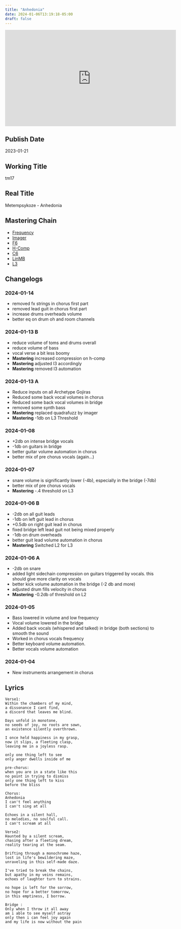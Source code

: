 ```yaml
---
title: "Anhedonia"
date: 2024-01-06T13:19:18-05:00
draft: false
---
```


<iframe width="560" height="315" src="https://www.youtube.com/embed/hzB5CIfjrY8?si=QwW2lsFY12rc_shs" title="YouTube video player" frameborder="0" allow="accelerometer; autoplay; clipboard-write; encrypted-media; gyroscope; picture-in-picture; web-share" allowfullscreen></iframe>

## Publish Date

2023-01-21

## Working Title

tm17

## Real Title

Metempsykoze - Anhedonia

## Mastering Chain

- [Frequency](https://steinberg.help/nuendo_plugin_reference/v11/en/_shared/topics/plug_ref/frequency/frequency_r.html)
- [Imager](https://steinberg.help/nuendo_plugin_reference/v11/en/_shared/topics/plug_ref/imager_r.html)
- [F6](https://www.waves.com/plugins/f6-floating-band-dynamic-eq)
- [H-Comp](https://www.waves.com/plugins/h-comp-hybrid-compressor)
- [C6](https://www.waves.com/plugins/c6-multiband-compressor)
- [LinMB](https://www.waves.com/plugins/linear-phase-multiband-compressor)
- [L3](https://www.waves.com/plugins/l3-multimaximizer)

## Changelogs

### 2024-01-14

- removed fx strings in chorus first part
- removed lead guit in chorus first part
- increase drums overheads volume
- better eq on drum oh and room channels


### 2024-01-13 B

- reduce volume of toms and drums overall
- reduce volume of bass
- vocal verse a bit less boomy
- **Mastering** increased compression on h-comp
- **Mastering** adjusted l3 accordingly
- **Mastering** removed l3 automation

### 2024-01-13 A

- Reduce inputs on all Archetype Gojiras
- Reduced some back vocal volumes in chorus
- Reduced some back vocal volumes in bridge
- removed some synth bass
- **Mastering** replaced quadrafuzz by imager
- **Mastering** -1db on L3 Threshold

### 2024-01-08

- +2db on intense bridge vocals
- -1db on guitars in bridge
- better guitar volume automation in chorus
- better mix of pre chorus vocals (again...)

### 2024-01-07

- snare volume is significantly lower (-4b), especially in the bridge (-7db)
- better mix of pre chorus vocals
- **Mastering** -.4 threshold on L3

### 2024-01-06 B

- -2db on all guit leads
- -1db on left guit lead in chorus
- +0.5db on right guit lead in chorus
- fixed bridge left lead guit not being mixed properly
- -1db on drum overheads
- better guit lead volume automation in chorus
- **Mastering** Switched L2 for L3

### 2024-01-06 A

- -2db on snare
- added light sidechain compression on guitars triggered by vocals. this should give more clarity on vocals
- better kick volume automation in the bridge (-2 db and more)
- adjusted drum fills velocity in chorus
- **Mastering** -0.2db of threshold on L2

### 2024-01-05

- Bass lowered in volume and low frequency
- Vocal volume lowered in the bridge
- Added back vocals (whispered and talked) in bridge (both sections) to smooth the sound
- Worked in chorus vocals frequency
- Better keyboard volume automation.
- Better vocals volume automation

### 2024-01-04

- New instruments arrangement in chorus


## Lyrics

```
Verse1:
Within the chambers of my mind,
a dissonance I cant find,
a discord that leaves me blind.

Days unfold in monotone,
no seeds of joy, no roots are sown,
an existence silently overthrown.

I once held happiness in my grasp,
now it slips, a fleeting clasp,
leaving me in a joyless rasp.

only one thing left to see
only anger dwells inside of me

pre-chorus:
when you are in a state like this
no point in trying to dismiss
only one thing left to kiss
before the bliss

Chorus:
Anhedonia
I can't feel anything
I can't sing at all

Echoes in a silent hall,
no melodies, no soulful call.
I can't scream at all

Verse2:
Haunted by a silent scream,
chasing after a fleeting dream,
reality tearing at the seam.

Drifting through a monochrome haze,
lost in life's bewildering maze,
unraveling in this self-made daze.

I've tried to break the chains,
but apathy in my veins remains,
echoes of laughter turn to strains.

no hope is left for the sorrow,
no hope for a better tomorrow,
in this emptiness, I borrow.

Bridge :
Only when I throw it all away
am i able to see myself astray
only then i can feel joy again
and my life is now without the pain
```
